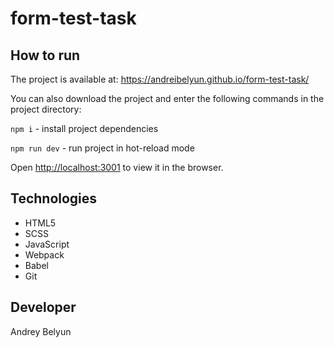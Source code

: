 # form-test-task

## How to run

The project is available at: https://andreibelyun.github.io/form-test-task/

You can also download the project and enter the following commands in the project directory:

`npm i` - install project dependencies

`npm run dev` - run project in hot-reload mode

Open [http://localhost:3001](http://localhost:3001) to view it in the browser.

## Technologies

- HTML5
- SCSS
- JavaScript
- Webpack
- Babel
- Git

## Developer

Andrey Belyun
